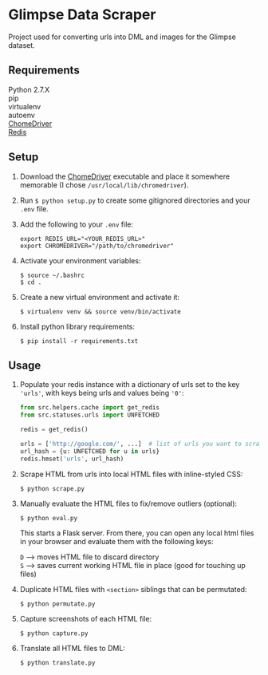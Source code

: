 # Glimpse Data Scraper

Project used for converting urls into DML and images for the Glimpse dataset.

## Requirements

Python 2.7.X<br>
pip<br>
virtualenv<br>
autoenv<br>
[ChomeDriver](http://chromedriver.storage.googleapis.com/index.html)<br>
[Redis](https://redis.io/topics/quickstart)<br>

## Setup

1. Download the [ChomeDriver](http://chromedriver.storage.googleapis.com/index.html) executable and place it somewhere memorable (I chose `/usr/local/lib/chromedriver`). 

2. Run `$ python setup.py` to create some gitignored directories and your `.env` file.

3. Add the following to your `.env` file:

    ```
    export REDIS_URL="<YOUR_REDIS_URL>"
    export CHROMEDRIVER="/path/to/chromedriver"
    ```

4. Activate your environment variables:

    ```
    $ source ~/.bashrc
    $ cd .
    ```

5. Create a new virtual environment and activate it:

    ```
    $ virtualenv venv && source venv/bin/activate 
    ```

6. Install python library requirements:

    ```
    $ pip install -r requirements.txt
    ```

## Usage

1. Populate your redis instance with a dictionary of urls set to the key `'urls'`, with keys being urls and values being `'0'`:

    ```python
    from src.helpers.cache import get_redis
    from src.statuses.urls import UNFETCHED
    
    redis = get_redis()
    
    urls = ['http://google.com/', ...]  # list of urls you want to scrape
    url_hash = {u: UNFETCHED for u in urls}
    redis.hmset('urls', url_hash)
    ```

2. Scrape HTML from urls into local HTML files with inline-styled CSS:

    ```
    $ python scrape.py
    ```

3. Manually evaluate the HTML files to fix/remove outliers (optional):

    ```
    $ python eval.py
    ```
    
    This starts a Flask server. From there, you can open any local html files in your browser and evaluate them with the following keys:
    
    `D` --> moves HTML file to discard directory<br>
    `S` --> saves current working HTML file in place (good for touching up files)

4. Duplicate HTML files with `<section>` siblings that can be permutated:

    ```
    $ python permutate.py
    ```

5. Capture screenshots of each HTML file:

    ```
    $ python capture.py
    ```

6. Translate all HTML files to DML:

    ```
    $ python translate.py
    ```
